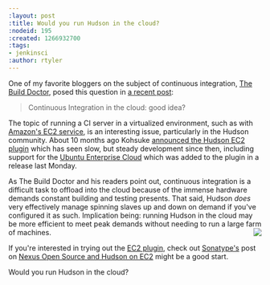 ```yaml
---
:layout: post
:title: Would you run Hudson in the cloud?
:nodeid: 195
:created: 1266932700
:tags:
- jenkinsci
:author: rtyler
---
```

One of my favorite bloggers on the subject of continuous integration, <a id="aptureLink_e9BNkKIorq" href="http://twitter.com/builddoctor">The Build Doctor</a>, posed this question in [a recent post](http://www.build-doctor.com/2010/02/23/continuous-integration-in-the-cloud-good-idea/):

> Continuous Integration in the cloud: good idea?

The topic of running a CI server in a virtualized environment, such as with <a id="aptureLink_nJiKPqGQ1T" href="http://en.wikipedia.org/wiki/Amazon%20Elastic%20Compute%20Cloud">Amazon's EC2 service</a>, is an interesting issue, particularly in the Hudson community. About 10 months ago Kohsuke [announced the Hudson EC2 plugin](http://weblogs.java.net/blog/2009/05/18/hudson-ec2-plugin) which has seen slow, but steady development since then, including support for the [Ubuntu Enterprise Cloud](http://www.ubuntu.com/cloud/private) which was added to the plugin in a release last Monday.

As The Build Doctor and his readers point out, continuous integration is a difficult task to offload into the cloud because of the immense hardware demands constant building and testing presents. That said, Hudson *does* very effectively manage spinning slaves up and down on demand if you've configured it as such. Implication being: running Hudson in the cloud may be more efficient to meet peak demands without needing to run a large farm of machines.<img src="http://agentdero.cachefly.net/continuousblog/hudson_in_the_cloud.png" align="right"/>

If you're interested in trying out the [EC2 plugin](http://wiki.hudson-ci.org/display/HUDSON/Amazon+EC2+Plugin), check out <a id="aptureLink_6E30Ex9PTT" href="http://www.sonatype.com/">Sonatype's</a> post on [Nexus Open Source and Hudson on EC2](http://www.sonatype.com/people/2009/06/nexus-open-source-and-hudson-on-ec2/) might be a good start.

Would you run Hudson in the cloud?
